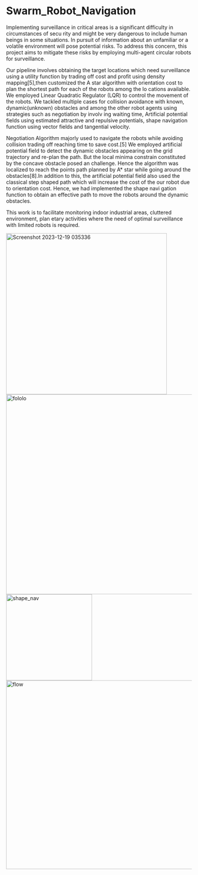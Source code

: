 # Swarm_Robot_Navigation

 Implementing surveillance in critical areas is a significant difficulty in circumstances of secu
rity and might be very dangerous to include human beings in some situations. In pursuit of
 information about an unfamiliar or a volatile environment will pose potential risks. To address
 this concern, this project aims to mitigate these risks by employing multi-agent circular robots
 for surveillance.
 
 Our pipeline involves obtaining the target locations which need surveillance using a utility
 function by trading off cost and profit using density mapping[5],then customized the A star
 algorithm with orientation cost to plan the shortest path for each of the robots among the lo
cations available. We employed Linear Quadratic Regulator (LQR) to control the movement of
 the robots. We tackled multiple cases for collision avoidance with known, dynamic(unknown)
 obstacles and among the other robot agents using strategies such as negotiation by involv
ing waiting time, Artificial potential fields using estimated attractive and repulsive potentials,
 shape navigation function using vector fields and tangential velocity.
 
 Negotiation Algorithm majorly used to navigate the robots while avoiding collision trading
 off reaching time to save cost.[5] We employed artificial potential field to detect the dynamic
 obstacles appearing on the grid trajectory and re-plan the path. But the local minima constrain
 constituted by the concave obstacle posed an challenge. Hence the algorithm was localized to
 reach the points path planned by A* star while going around the obstacles[8].In addition to
 this, the artificial potential field  also used the classical step shaped path which will increase
 the cost of the our robot due to orientation cost. Hence, we had implemented the shape navi
gation function to obtain an effective path to move the robots around the dynamic obstacles.

 This work is to facilitate monitoring indoor industrial areas, cluttered environment, plan
etary activities where the need of optimal surveillance with limited robots is required.

<img width="436" alt="Screenshot 2023-12-19 035336" src="https://github.com/PraveenPaidi/Swarm_Robot_Navigation/assets/120610889/f38c6f3a-403c-4be9-9bc7-e654b96800cd">
<img width="541" alt="fololo" src="https://github.com/PraveenPaidi/Swarm_Robot_Navigation/assets/120610889/69c7d63c-984c-492b-bcf0-15ee0e1c18cc">
<img width="233" alt="shape_nav" src="https://github.com/PraveenPaidi/Swarm_Robot_Navigation/assets/120610889/6852ef2e-2a27-4900-97cf-bb5f744de869">
<img width="511" alt="flow" src="https://github.com/PraveenPaidi/Swarm_Robot_Navigation/assets/120610889/7fed3ab5-f0b4-427f-bff2-17e1909d520c">


